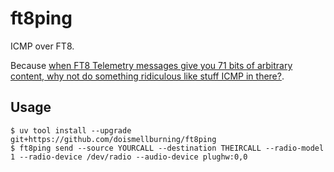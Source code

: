 # ft8ping

ICMP over FT8.

Because [when FT8 Telemetry messages give you 71 bits of arbitrary content, why not do something ridiculous like stuff ICMP in there?](https://notes.doismellburning.co.uk/notebook/2025-05-06-understanding-the-ft8-binary-protocol/#telemetry-message-type).

## Usage

```
$ uv tool install --upgrade git+https://github.com/doismellburning/ft8ping
$ ft8ping send --source YOURCALL --destination THEIRCALL --radio-model 1 --radio-device /dev/radio --audio-device plughw:0,0
```
